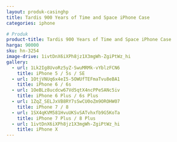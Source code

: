 ```yaml
---
layout: produk-casinghp
title: Tardis 900 Years of Time and Space iPhone Case
categories: iphone

# Produk
product-title: Tardis 900 Years of Time and Space iPhone Case
harga: 90000
sku: hn-3254
image-drive: 1ivtDnX6iXPh8jz1X3mgWh-ZgiPtWz_hi
gallery:
  - url: 1Lk2Ig8UvoRz5yZ-SwuMRMk-vYblzFCN6
    title: iPhone 5 / 5s / SE
  - url: 1OtjVNUq6x4eI5-5OWUfTEFmaTvu8eBA1
    title: iPhone 6 / 6s
  - url: 1OeBLz8ucdcw67Vd5qtX4ncPPeSANc5iv
    title: iPhone 6 Plus / 6s Plus
  - url: 1ZqZ_SELJxVB8RY7sSwCU0oZm9OROHW07
    title: iPhone 7 / 8
  - url: 1SX4qKVM581HvuUKSvSATvhxfb9G5KoTa
    title: iPhone 7 Plus / 8 Plus
  - url: 1ivtDnX6iXPh8jz1X3mgWh-ZgiPtWz_hi
    title: iPhone X
---
```

